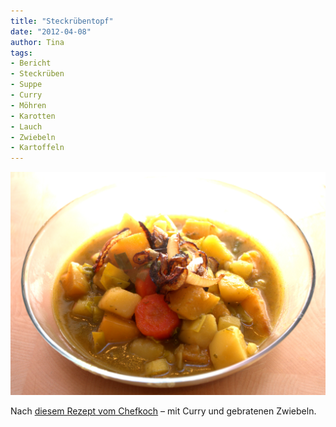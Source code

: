 ```yaml
---
title: "Steckrübentopf"
date: "2012-04-08" 
author: Tina
tags:
- Bericht
- Steckrüben
- Suppe
- Curry
- Möhren
- Karotten
- Lauch
- Zwiebeln
- Kartoffeln
---
```


![Steckrübentopf](images/imgp8881-dng.jpg)

Nach [diesem Rezept vom Chefkoch](http://www.chefkoch.de/rezepte/1307241235598835/Vegetarischer-Steckruebentopf.html) – mit Curry und gebratenen Zwiebeln.
